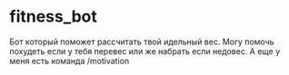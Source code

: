 # fitness_bot
Бот который поможет рассчитать твой идельный вес. Могу помочь похудеть если у тебя перевес или же набрать если недовес. А еще у меня есть команда  /motivation

